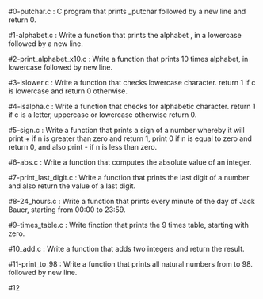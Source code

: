 #0-putchar.c : C program that prints _putchar followed by a new line and return 0.

#1-alphabet.c : Write a function that prints the alphabet , in a lowercase followed by a new line.

#2-print_alphabet_x10.c : Write a function that prints 10 times alphabet, in lowercase followed by new line.

#3-islower.c : Write a function that checks lowercase character. return 1 if c is lowercase and return 0 otherwise.

#4-isalpha.c : Write a function that checks for alphabetic character. return 1 if c is a letter, uppercase or lowercase otherwise return 0.

#5-sign.c : Write a function that prints a sign of a number whereby it will print + if n is greater than zero and return 1, print 0 if n is equal to zero and    return 0, and also print - if n is less than zero.

#6-abs.c : Write a function that computes the absolute value of an integer.

#7-print_last_digit.c : Write a function that prints the last digit of a number and also return the value of a last digit.

#8-24_hours.c : Write a function that prints every minute of the day of Jack Bauer, starting from 00:00 to 23:59.

#9-times_table.c : Write finction that prints the 9 times table, starting with zero.

#10_add.c : Write a function that adds two integers and return the result.

#11-print_to_98 : Write a function that prints all natural numbers from to 98. followed by new line.

#12
